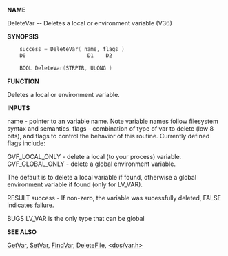 
**NAME**

DeleteVar -- Deletes a local or environment variable (V36)

**SYNOPSIS**

```c
    success = DeleteVar( name, flags )
    D0                    D1    D2

    BOOL DeleteVar(STRPTR, ULONG )

```
**FUNCTION**

Deletes a local or environment variable.

**INPUTS**

name   - pointer to an variable name.  Note variable names follow
filesystem syntax and semantics.
flags  - combination of type of var to delete (low 8 bits), and
flags to control the behavior of this routine.  Currently
defined flags include:

GVF_LOCAL_ONLY  - delete a local (to your process) variable.
GVF_GLOBAL_ONLY - delete a global environment variable.

The default is to delete a local variable if found, otherwise
a global environment variable if found (only for LV_VAR).

RESULT
success - If non-zero, the variable was sucessfully deleted, FALSE
indicates failure.

BUGS
LV_VAR is the only type that can be global

**SEE ALSO**

[GetVar](GetVar), [SetVar](SetVar), [FindVar](FindVar), [DeleteFile](DeleteFile), [&#060;dos/var.h&#062;](_OOWS)
